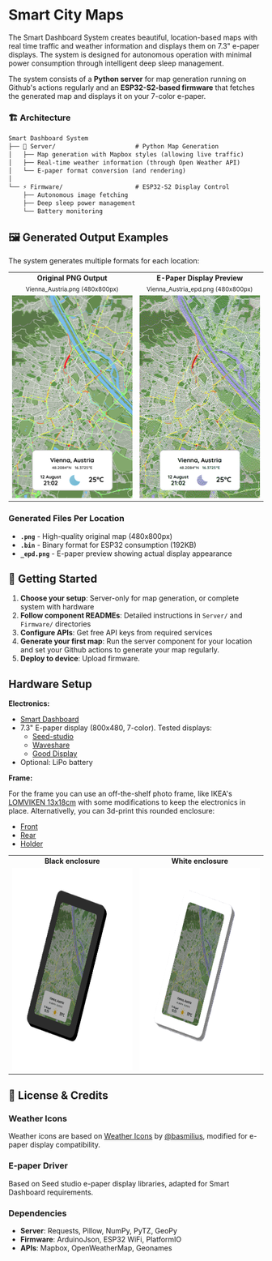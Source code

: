 # Smart City Maps

The Smart Dashboard System creates beautiful, location-based maps with real time traffic and weather information and displays them on 7.3" e-paper displays. The system is designed for autonomous operation with minimal power consumption through intelligent deep sleep management.

The system consists of a **Python server** for map generation running on Github's actions regularly and an **ESP32-S2-based firmware** that fetches the generated map and displays it on your 7-color e-paper.

### 🏗️ Architecture

```
Smart Dashboard System
├── 🐍 Server/                      # Python Map Generation
│   ├── Map generation with Mapbox styles (allowing live traffic)
│   ├── Real-time weather information (through Open Weather API)
│   └── E-paper format conversion (and rendering)
│
└── ⚡ Firmware/                    # ESP32-S2 Display Control
    ├── Autonomous image fetching
    ├── Deep sleep power management
    └── Battery monitoring
```

## 🖼️ Generated Output Examples

The system generates multiple formats for each location:

<table>
<tr>
<td align="center"><strong>Original PNG Output</strong><br/><sub>Vienna_Austria.png (480x800px)</sub></td>
<td align="center"><strong>E-Paper Display Preview</strong><br/><sub>Vienna_Austria_epd.png (480x800px)</sub></td>
</tr>
<tr>
<td><img src="Server/Maps/Vienna_Austria.png" alt="Original PNG map" width="240" height="400"/></td>
<td><img src="Server/Maps/Vienna_Austria_epd.png" alt="E-paper visualization" width="240" height="400"/></td>
</tr>
</table>

### Generated Files Per Location
- **`.png`** - High-quality original map (480x800px)
- **`.bin`** - Binary format for ESP32 consumption (192KB)
- **`_epd.png`** - E-paper preview showing actual display appearance


## 🚀 Getting Started

1. **Choose your setup**: Server-only for map generation, or complete system with hardware
2. **Follow component READMEs**: Detailed instructions in `Server/` and `Firmware/` directories  
3. **Configure APIs**: Get free API keys from required services
4. **Generate your first map**: Run the server component for your location and set your Github actions to generate your map regularly.
5. **Deploy to device**: Upload firmware.



## Hardware Setup

**Electronics:**
- [Smart Dashboard](https://smart-dashboard.readthedocs.io)
- 7.3" E-paper display (800x480, 7-color). Tested displays:
   - [Seed-studio](https://www.seeedstudio.com/7-3-Seven-Color-ePaper-Display-with-800x480-Pixels-p-5787.html)
   - [Waveshare](https://www.waveshare.com/7.3inch-e-Paper-F.htm)
   - [Good Display](https://www.good-display.com/product/442.html)
- Optional: LiPo battery


**Frame:**

For the frame you can use an off-the-shelf photo frame, like IKEA's [LOMVIKEN 13x18cm](https://www.ikea.com/at/en/p/lomviken-frame-black-70518202) with some modifications to keep the electronics in place. Alternativelly, you can 3d-print this  rounded enclosure:
- [Front](Enclosure/Front.stl)
- [Rear](Enclosure/Rear.stl)
- [Holder](Enclosure/Holder.stl) 

<table>
<tr>
<td align="center"><strong>Black enclosure</strong><br/></td>
<td align="center"><strong>White enclosure</strong><br/></td>
</tr>
<tr>
<td><img src="Enclosure/Render_black.PNG" alt="E-paper visualization" width="400" height="400"/></td>
<td><img src="Enclosure/Render_white.PNG" alt="E-paper visualization" width="400" height="400"/></td>
</tr>
</table>

## 📄 License & Credits

### Weather Icons
Weather icons are based on [Weather Icons](https://github.com/basmilius/weather-icons) by [@basmilius](https://github.com/basmilius), modified for e-paper display compatibility.

### E-paper Driver
Based on Seed studio e-paper display libraries, adapted for Smart Dashboard requirements.

### Dependencies
- **Server**: Requests, Pillow, NumPy, PyTZ, GeoPy
- **Firmware**: ArduinoJson, ESP32 WiFi, PlatformIO
- **APIs**: Mapbox, OpenWeatherMap, Geonames
